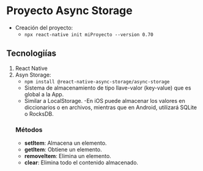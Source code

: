 # Proyecto Async Storage
- Creación del proyecto:
    -  `npx react-native init miProyecto --version 0.70`

## Tecnologiías
1. React Native
1. Asyn Storage:
    - `npm install @react-native-async-storage/async-storage`
    - Sistema de almacenamiento de tipo llave-valor (key-value) que es global a la App.
    - Similar a LocalStorage.
    -En iOS puede almacenar los valores en diccionarios o en archivos, mientras que en Android, utilizará SQLite o RocksDB.
    ### Métodos
    - **setItem**: Almacena un elemento.
    - **getItem**: Obtiene un elemento.
    - **removeItem**: Elimina un elemento.
    - **clear**: Elimina todo el contenido almacenado.

